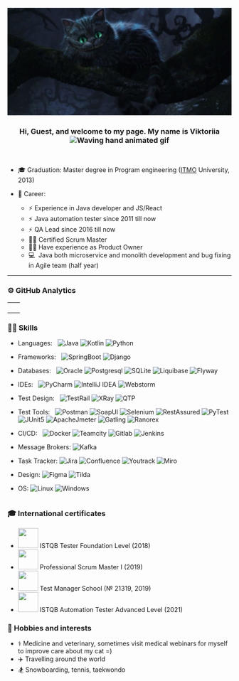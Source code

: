 ![banner](17716.jpg)
<p align="center"> <h3 align="center"> Hi, Guest, and welcome to my page. My name is Viktoriia  <img src="https://raw.githubusercontent.com/nixin72/nixin72/master/wave.gif" 
         alt="Waving hand animated gif"
         height="45"
         width="45" /></h3>
<p align="center">
<a href="mailto:viktoriia.it.work@gmail.com"><img src="https://img.shields.io/badge/Gmail-D14836?style=for-the-badge&logo=gmail&logoColor=white" alt=""/> </a>

[//]: # (<a href="https://www.linkedin.com/in/__/"><img src="https://img.shields.io/badge/-LinkedIn-black.svg?style=for-the-badge&logo=linkedin&colorB=darkblue" alt=""/> </a>)
</p>

* 🎓 Graduation: Master degree in Program engineering ([ITMO](https://en.itmo.ru/en/page/42/Facts_&_Figures.htm) University, 2013)


* 👷  Career:
  * ⚡ Experience in Java developer and JS/React
  * ⚡ ️Java automation tester since 2011 till now
  * ⚡ QA Lead since 2016 till now
  * 🙋🏻  Certified Scrum Master
  * 🙋🏻  Have experience as Product Owner
  * 💻 ️ Java both microservice and monolith development and bug fixing in Agile team (half year)

***
### ⚙ GitHub Analytics
<table style="width:100%">
  <tr>
       <td><img src="https://github-readme-stats-qxg5.vercel.app/api?username=AdeleDev&show_icons=true&theme=dark&locale=en&hide_border=true" alt="" /></td>
       <td><img height="180em" src="https://github-readme-stats-qxg5.vercel.app/api/top-langs/?username=AdeleDev&langs_count=8&theme=dark&hide_border=true&layout=compact" alt=""></td>
</tr>
</table>

### 👩‍💻 Skills

<table style="width:100%">
  <tr>

- Languages: &nbsp;
  ![Java](https://img.shields.io/badge/-☕%20Java-333333?style=flat)
  ![Kotlin](https://img.shields.io/badge/-Kotlin-333333?style=flat&logo=kotlin)
  ![Python](https://img.shields.io/badge/-Python-333333?style=flat&logo=python)

- Frameworks: &nbsp;
  ![SpringBoot](https://img.shields.io/badge/-SpringBoot-333333?style=flat&logo=springboot)
  ![Django](https://img.shields.io/badge/-Django-333333?style=flat&logo=django)

- Databases:  &nbsp;
  ![Oracle](https://img.shields.io/badge/-Oracle-333333?style=flat&logoColor=red&logo=oracle)
  ![Postgresql](https://img.shields.io/badge/-PostgreSQL-333333?style=flat&logoColor=lightblue&logo=postgresql)
  ![SQLite](https://img.shields.io/badge/-SQLite-333333?style=flat&logoColor=blue&logo=sqlite)
  ![Liquibase](https://img.shields.io/badge/-Liquibase-333333?style=flat&logoColor=orange&logo=liquibase)
  ![Flyway](https://img.shields.io/badge/-Flyway-333333?style=flat&logoColor=red&logo=flyway)

- IDEs: &nbsp;
  ![PyCharm](https://img.shields.io/badge/-Py%20Charm-333333?style=flat&logo=pycharm&logoColor=green)
  ![IntelliJ IDEA](https://img.shields.io/badge/-IntelliJ%20IDEA-333333?style=flat&logo=intellij-idea&logoColor=blue)
  ![Webstorm](https://img.shields.io/badge/-Web%20Storm-333333?style=flat&logo=webstorm&logoColor=lightblue)

</tr>
<tr>

- Test Design: &nbsp;
  ![TestRail](https://img.shields.io/badge/-🌈️%20Test%20Rail-333333?style=flat)
  ![XRay](https://img.shields.io/badge/-XRay-333333?style=flat&logo=jira&logoColor=blue)
  ![QTP](https://img.shields.io/badge/-Quick%20Test%20Professional-333333?style=flat&logo=hp&logoColor=blue)

- Test Tools: &nbsp;
  ![Postman](https://img.shields.io/badge/-Postman-333333?style=flat&logo=postman)
  ![SoapUI](https://img.shields.io/badge/-🧩%20Soap%20UI-333333?style=flat&logo=soapui)
  ![Selenium](https://img.shields.io/badge/-Selenium-333333?style=flat&logo=selenium)
  ![RestAssured](https://img.shields.io/badge/-🪐️%20Rest%20Assured-333333?style=flat&logo=restAssured)
  ![PyTest](https://img.shields.io/badge/-PyTest-333333?style=flat&logo=pytest)
  ![JUnit5](https://img.shields.io/badge/-JUnit5-333333?style=flat&logo=JUnit5)
  ![ApacheJmeter](https://img.shields.io/badge/-Apache%20Jmeter-333333?style=flat&logo=apachejmeter)
  ![Gatling](https://img.shields.io/badge/-Gatling-333333?style=flat&logo=gatling)
  ![Ranorex](https://img.shields.io/badge/-🎯%20Ranorex-333333?style=flat&logo=ranorex)

</tr>
<tr>

- CI/CD: &nbsp;
  ![Docker](https://img.shields.io/badge/-Docker-333333?style=flat&logo=docker)
  ![Teamcity](https://img.shields.io/badge/-Teamcity-333333?style=flat&logo=teamcity)
  ![Gitlab](https://img.shields.io/badge/-Gitlab-333333?style=flat&logo=gitlab)
  ![Jenkins](https://img.shields.io/badge/-Jenkins-333333?style=flat&logo=jenkins)

</tr>
<tr>

- Message Brokers:
  ![Kafka](https://img.shields.io/badge/-Apache%20Kafka-333333?style=flat&logo=apachekafka&logoColor=blueviolet)

</tr>
<tr>

- Task Tracker:
  ![Jira](https://img.shields.io/badge/-Jira-333333?style=flat&logo=jira&logoColor=blue)
  ![Confluence](https://img.shields.io/badge/-Confluence-333333?style=flat&logo=confluence&logoColor=blue)
  ![Youtrack](https://img.shields.io/badge/-YouTrack-333333?style=flat&logo=intellij-idea&logoColor=blueviolet)
  ![Miro](https://img.shields.io/badge/-Miro-333333?style=flat&logo=miro&logoColor=yellow)
  
- Design:
  ![Figma](https://img.shields.io/badge/-Figma-333333?style=flat&logo=figma)
  ![Tilda](https://img.shields.io/badge/-🖌%20Tilda-333333?style=flat&logo=restAssured)

</tr>
<tr>

- OS:
  ![Linux](https://img.shields.io/badge/-Linux-333333?style=flat&logo=linux)
  ![Windows](https://img.shields.io/badge/-Windows-333333?style=flat&logo=windows&logoColor=blue)

</tr>
</table>


###  🎓 International certificates
* <img height="45" width="45" src="https://www.gasq.org/files/content/gasq/downloads/certification/ISTQB/ISTQB.png" alt=""/>
  ISTQB Tester Foundation Level (2018)
* <img height="45" width="45" src="https://images.credly.com/images/db768524-81d9-435e-96fc-33b517e15616/blob.png" alt=""/>
  Professional Scrum Master I (2019)
* <img height="45" width="45" src="https://hsto.org/getpro/moikrug/uploads/company/522/837/878/logo/medium_2e8e8e96756aec26513a90732c61d0f3.jpg" alt=""/>
  Test Manager School (№ 21319, 2019)
* <img height="45" width="45" src="https://www.gasq.org/files/content/gasq/downloads/certification/ISTQB/ISTQB.png" alt=""/>
  ISTQB Automation Tester Advanced Level (2021)

### 🤍 Hobbies and interests
* ⚕️ Medicine and veterinary, sometimes visit medical webinars for myself to improve care about my cat =)
* ✈️ Travelling around the world
* 🏂   Snowboarding, tennis, taekwondo
